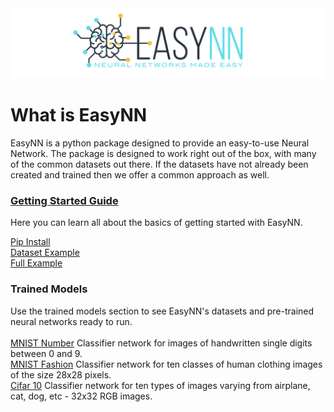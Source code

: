 <img src="images/readme_logo.png">

# What is EasyNN
EasyNN is a python package designed to provide an easy-to-use Neural Network. The package is designed to work right out of the box, with many of the common datasets out there. If the datasets have not already been created and trained then we offer a common approach as well.

### [Getting Started Guide](https://github.com/danielwilczak101/EasyNN/wiki/Getting-Started-Guide)
Here you can learn all about the basics of getting started with EasyNN.

[Pip Install](https://github.com/danielwilczak101/EasyNN/wiki/Getting-Started-Guide#installation)  
[Dataset Example](https://github.com/danielwilczak101/EasyNN/wiki/Getting-Started-Guide#dataset-example)  
[Full Example](https://github.com/danielwilczak101/EasyNN/wiki/Getting-Started-Guide#full-example)  

### Trained Models
Use the trained models section to see EasyNN's datasets and pre-trained neural networks ready to run.  
<br />
[MNIST Number](https://github.com/danielwilczak101/EasyNN/wiki/MNIST-Numbers) Classifier network for images of handwritten single digits between 0 and 9.  
[MNIST Fashion](https://github.com/danielwilczak101/EasyNN/wiki/MNIST-Fashion) Classifier network for ten classes of human clothing images of the size 28x28 pixels.  
[Cifar 10](https://github.com/danielwilczak101/EasyNN/wiki/Cifar10) Classifier network for ten types of images varying from airplane, cat, dog, etc - 32x32 RGB images.